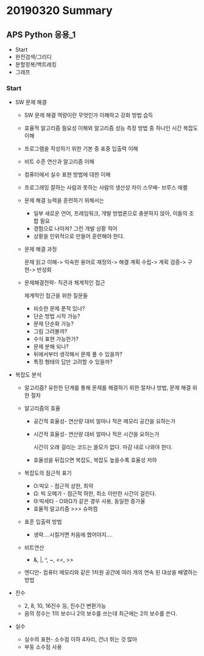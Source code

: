 # 20190320 Summary

## APS Python 응용_1

* Start
* 완전검색/그리디
* 분할정복/백트레킹
* 그래프

### Start

* SW 문제 해결

  * SW 문제 해결 역량이란 무엇인가 이해하고 강화 방법 습득

  * 효율적 알고리즘 필요성 이해와 알고리즘 성능 측정 방법 중 하나인 시간 복잡도 이해

  * 프로그램을 작성하기 위한 기본 중 표중 입출력 이해

  * 비트 수준 연산과 알고리즘 이해

  * 컴퓨터에서 실수 표현 방법에 대한 이해

  * 프로그래밍 잘하는 사람과 못하는 사람의 생산성 차이 스무배- 브루스 에켈

  * 문제 해결 능력을 훈련하기 위해서는

    * 일부 새로운 언어, 프레임워크, 개발 방법론으로 충분하지 않아, 이들의 조합 필요
    * 경험으로 나아져? 그런 개발 상황 적어
    * 상황을 인위적으로 만들어 훈련해야 한다.

  * 문제 해결 과정

    문제 읽고 이해-> 익숙한 용어로 재정의-> 해결 계획 수립-> 계획 검증-> 구현-> 반성회

  * 문제해결전략- 직관과 체계적인 접근

    체계적인 접근을 위한 질문들

    * 비슷한 문제 푼적 있나?
    * 단순 방법 시작 가능?
    * 문제 단순화 가능?
    * 그림 그려볼까?
    * 수식 표현 가능한가?
    * 문제 분해 되나?
    * 뒤에서부터 생각해서 문제 풀 수 있을까?
    * 특정 형태의 답만 고려할 수 있을까?

* 복잡도 분석

  * 알고리즘? 유한한 단계를 통해 문제를 해결하기 위한 절차나 방법, 문제 해결 위한 절차

  * 알고리즘의 효율

    * 공간적 효율성- 연산량 대비 얼마나 적은 메모리 공간을 요하는가

    * 시간적 효율성- 연산량 대비 얼마나 적은 시간을 요하는가

      시간이 오래 걸리는 코드는 쓸모가 없다. 마감 내로 나와야 한다.

    * 효율성을 뒤집으면 복잡도, 복잡도 높을수록 효율성 저하

  * 복잡도의 점근적 표기

    * O:빅오 - 점근적 상한, 최악
    * Ω: 빅 오메가 - 점근적 하한, 최소 이만한 시간이 걸린다.
    * Θ:빅세타 - O와Ω가 같은 경우 사용, 동일한 증가율
    * 효율적 알고리즘 >>> 슈퍼컴

  * 표준 입출력 방법

    * 생략....시킬거면 처음에 했어야지....

  * 비트연산

    * &, |, ^, ~, <<, >>

  * 엔디안- 컴퓨터 메모리와 같은 1차원 공간에 여러 개의 연속 된 대상을 배열하는 방법

* 진수

  * 2, 8, 10, 16진수 등, 진수간 변환가능
  * 음의 정수는 1의 보수나 2의 보수를 쓰는데 최근에는 2의 보수를 쓴다.

* 실수

  * 실수의 표현- 소수점 이하 4자리, 건너 뛰는 것 많아
  * 부동 소수점 사용